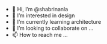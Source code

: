 - 👋 Hi, I’m @shabrinanla
- 👀 I’m interested in design
- 🌱 I’m currently learning architecture
- 💞️ I’m looking to collaborate on ...
- 📫 How to reach me ...

<!---
shabrinanla/shabrinanla is a ✨ special ✨ repository because its `README.md` (this file) appears on your GitHub profile.
You can click the Preview link to take a look at your changes.
--->
